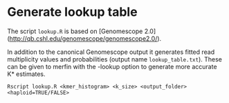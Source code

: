 # Generate lookup table

The script `lookup.R` is based on [Genomescope 2.0] (http://qb.cshl.edu/genomescope/genomescope2.0/).

In addition to the canonical Genomescope output it generates fitted read multiplicity values and probabilities (output name `lookup_table.txt`).
These can be given to merfin with the -lookup option to generate more accurate K* estimates.

```
Rscript lookup.R <kmer_histogram> <k_size> <output_folder> <haploid=TRUE/FALSE>
```



